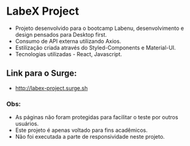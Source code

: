 # LabeX Project

 - Projeto desenvolvido para o bootcamp Labenu, desenvolvimento e design pensados para Desktop first.
 - Consumo de API externa utilizando Axios.
 - Estilização criada através do Styled-Components e Material-UI.
 - Tecnologias utilizadas - React, Javascript.

 ## Link para o Surge: 
 - http://labex-project.surge.sh

 ### Obs:
 - As páginas não foram protegidas para facilitar o teste por outros usuários.
 - Este projeto é apenas voltado para fins acadêmicos.
 - Não foi executada a parte de responsividade neste projeto.